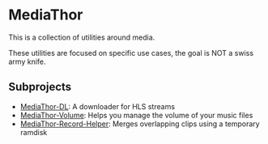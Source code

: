 # MediaThor

This is a collection of utilities around media.

These utilities are focused on specific use cases, the goal is NOT a swiss army knife.

## Subprojects
* [MediaThor-DL](MediaThor-DL): A downloader for HLS streams
* [MediaThor-Volume](MediaThor-Volume): Helps you manage the volume of your music files
* [MediaThor-Record-Helper](MediaThor-Record-Helper): Merges overlapping clips using a temporary ramdisk